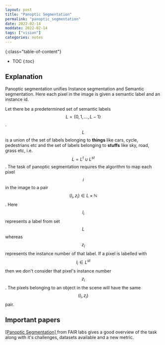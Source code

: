 ```yaml
--- 
layout: post 
title: "Panoptic Segmentation" 
permalink: "panoptic_segmentation"
date: 2022-02-14
moddate: 2022-02-14
tags: ["vision"] 
categories: notes
---
```

{:class="table-of-content"}
* TOC 
{:toc}

## Explanation

Panoptic segmentation unifies Instance segmentation and Semantic segmentation.
Here each pixel in the image is given a semantic label and an instance id.

Let there be a predetermined set of semantic labels $$L = \{ 0, 1, \dots ,
L-1\}$$. $$L$$ is a union of the set of labels belonging to **things** like cars,
cycle, pedestrians etc and the set of labels belonging to **stuffs** like sky, road,
grass etc, i.e. $$L = L^{t} \cup L^{st}$$. The task of panoptic segmentation requires
the algorithm to map each pixel $$i$$ in the image to a pair $$(l_i, z_i) \in L
\times \mathbb{N}$$. Here $$l_i$$ represents a label from set $$L$$ whereas
$$z_i$$ represents the instance number of that label. If a pixel is labelled
with $$l_i \in L^{st}$$ then we don't consider that pixel's instance number
$$z_i$$. The pixels belonging to an object in the scene will have the same
$$(l_i, z_i)$$ pair.  

## Important papers

[ [Panoptic Segmentation] ]( https://arxiv.org/abs/1801.00868 )
from FAIR labs gives a good overview of
the task along with it's challenges, datasets available and a new metric. 

